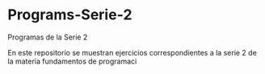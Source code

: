 # Programs-Serie-2
Programas de la Serie 2

En este repositorio se muestran ejercicios correspondientes a la serie 2 de la materia fundamentos de programaci
